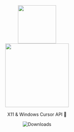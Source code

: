 <div align="center">
  <img src="https://imgur.com/L2IZ2MH.png" width="120">
  <br />
  <img src="https://i.imgur.com/TeItlMh.png" width="200">
</div>

<p align="center">
  X11 & Windows Cursor API 👷
</p>

<div align="center">
  <img alt="Downloads" src="https://github.com/KaizIqbal/clickgen/workflows/build/badge.svg">
</div>
